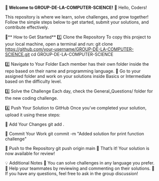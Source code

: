 **🚀 Welcome to GROUP-DE-LA-COMPUTER-SCIENCE!**
👋 Hello, Coders!

This repository is where we learn, solve challenges, and grow together!
Follow the simple steps below to get started, submit your solutions, and contribute effectively.

📌** How to Get Started**
1️⃣ Clone the Repository
To copy this project to your local machine, open a terminal and run:
git clone https://github.com/your-username/GROUP-DE-LA-COMPUTER-SCIENCE.git cd GROUP-DE-LA-COMPUTER-SCIENCE

2️⃣ Navigate to Your Folder
Each member has their own folder inside the repo based on their name and programming language.
🔹 Go to your assigned folder and work on your solutions inside Basics or Intermediate based on the difficulty level.

3️⃣ Solve the Challenge
Each day, check the General_Questions/ folder for the new coding challenge.

4️⃣ Push Your Solution to GitHub
Once you’ve completed your solution, upload it using these steps:

📌 Add Your Changes
git add .

📌 Commit Your Work
git commit -m "Added solution for print function challenge"

📌 Push to the Repository
git push origin main
🚀 That’s it! Your solution is now available for review!

💡 Additional Notes
🔹 You can solve challenges in any language you prefer.
🔹 Help your teammates by reviewing and commenting on their solutions.
🔹 If you have any questions, feel free to ask in the group discussion!


